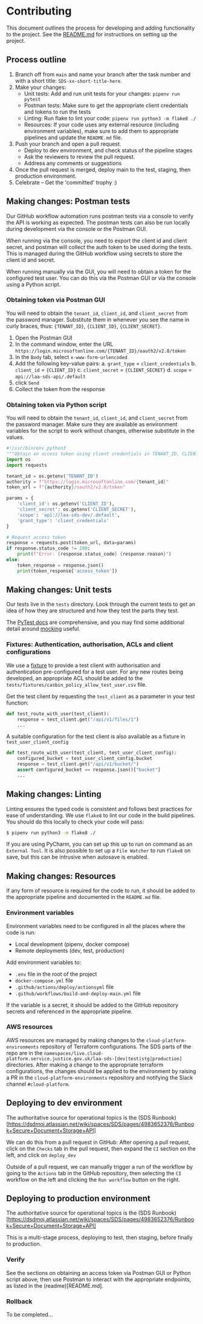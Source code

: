 # Contributing

This document outlines the process for developing and adding functionality to the project.
See the [README.md](README.md) for instructions on setting up the project.

## Process outline

1. Branch off from `main` and name your branch after the task number and with a short title: `SDS-xx-short-title-here`.
2. Make your changes:
    * Unit tests: Add and run unit tests for your changes: `pipenv run pytest`
    * Postman tests: Make sure to get the appropriate client credentials and tokens to run the tests
    * Linting: Run flake to lint your code: `pipenv run python3 -m flake8 ./`
    * Resources: If your code uses any external resource (including environment variables), make sure to add them to appropriate pipelines and update the `README.md` file.
3. Push your branch and open a pull request.
    * Deploy to dev environment, and check status of the pipeline stages 
    * Ask the reviewers to review the pull request. 
    * Address any comments or suggestions
4. Once the pull request is merged, deploy main to the test, staging, then production environment.
5. Celebrate – Get the 'committed' trophy :)


## Making changes: Postman tests

Our GitHub workflow automation runs postman tests via a console to verify the API is working as expected. The postman
tests can also be run locally during development via the console or the Postman GUI.

When running via the console, you need to export the client id and client secret, and postman will collect the auth
token to be used during the tests. This is managed during the GitHub workflow using secrets to store the client id and
secret.

When running manually via the GUI, you will need to obtain a token for the configured test user. You can do this via
the Postman GUI or via the console using a Python script.

### Obtaining token via Postman GUI

You will need to obtain the `tenant_id`, `client_id`, and `client_secret` from the password manager. Substitute them in
whenever you see the name in curly braces, thus: `{TENANT_ID}`, `{CLIENT_ID}`, `{CLIENT_SECRET}`.

1. Open the Postman GUI
2. In the command window, enter the URL `https://login.microsoftonline.com/{TENANT_ID}/oauth2/v2.0/token`
3. In the `Body` tab, select `x-www-form-urlencoded`
4. Add the following key-value pairs:
   a. `grant_type` = `client_credentials`
   b. `client_id` = `{CLIENT_ID}`
   c. `client_secret` = `{CLIENT_SECRET}`
   d. `scope` = `api://laa-sds-api/.default`
5. click `Send`
6. Collect the token from the response

### Obtaining token via Python script

You will need to obtain the `tenant_id`, `client_id`, and `client_secret` from the password manager. Make sure they
are available as environment variables for the script to work without changes, otherwise substitute in the values.

```python
#!/usr/bin/env python3
"""Obtain an access token using client credentials in TENANT_ID, CLIENT_ID, and CLIENT_SECRET."""
import os
import requests    

tenant_id = os.getenv('TENANT_ID')
authority = f"https://login.microsoftonline.com/{tenant_id}"
token_url = f"{authority}/oauth2/v2.0/token"

params = {
    'client_id': os.getenv('CLIENT_ID'),
    'client_secret': os.getenv('CLIENT_SECRET'),
    'scope': 'api://laa-sds-dev/.default',
    'grant_type': 'client_credentials'
}

# Request access token
response = requests.post(token_url, data=params)
if response.status_code != 200:
    print(f"Error: {response.status_code} {response.reason}")
else:
    token_response = response.json()
    print(token_response['access_token'])

```

## Making changes: Unit tests

Our tests live in the `tests` directory.
Look through the current tests to get an idea of how they are structured and how they test the parts they test.

The [PyTest docs](https://docs.pytest.org/en/stable/contents.html) are comprehensive, and you may find some additional
detail around [mocking](https://docs.python.org/3/library/unittest.mock.html) useful.

### Fixtures: Authentication, authorisation, ACLs and client configurations

We use a [fixture](https://docs.pytest.org/en/stable/fixture.html) to provide a test client with authorisation and
authentication pre-configured for a test user.
For any new routes being developed, an appropriate ACL should be added to the
`tests/fixtures/casbin_policy_allow_test_user.csv` file.

Get the test client by requesting the `test_client` as a parameter in your test function:

```python
def test_route_with_user(test_client):
    response = test_client.get("/api/v1/files/1")
    ...
```

A suitable configuration for the test client is also available as a fixture in `test_user_client_config`

```python
def test_route_with_user(test_client, test_user_client_config):
    configured_bucket = test_user_client_config.bucket
    response = test_client.get("/api/v1/bucket/")
    assert configured_bucket == response.json()["bucket"]
    ...
```

## Making changes: Linting

Linting ensures the typed code is consistent and follows best practices for ease of understanding.
We use `flake8` to lint our code in the build pipelines.
You should do this locally to check your code will pass:

```bash
$ pipenv run python3 -m flake8 ./
```

If you are using PyCharm, you can set up this up to run on command as an `External Tool`. It is also possible to set up
a `File Watcher` to run `flake8` on save, but this can be intrusive when autosave is enabled.

## Making changes: Resources

If any form of resource is required for the code to run, it should be added to the appropriate pipeline and documented
in the `README.md` file.

### Environment variables

Environment variables need to be configured in all the places where the code is run:
* Local development (pipenv, docker compose)
* Remote deployments (dev, test, production)

Add environment variables to:
* `.env` file in the root of the project
* `docker-compose.yml` file
* `.github/actions/deploy/actionsyml` file
* `.github/workflows/build-and-deploy-main.yml` file

If the variable is a secret, it should be added to the GitHub repository secrets and referenced in the appropriate
pipeline.

### AWS resources

AWS resources are managed by making changes to the `cloud-platform-environments` repository of Terraform configurations.
The SDS parts of the repo are in the
`namespaces/live.cloud-platform.service.justice.gov.uk/laa-sds-[dev|test|stg|production]` directories. After making a
change to the appropriate terraform configurations, the changes should be applied to the environment by raising a PR in
the `cloud-platform-environments` repository and notifying the Slack channel `#cloud-platform`.

## Deploying to dev environment

The authoritative source for operational topics is the
(SDS Runbook)[https://dsdmoj.atlassian.net/wiki/spaces/SDS/pages/4983652376/Runbook+Secure+Document+Storage+API]

We can do this from a pull request in GitHub: After opening a pull request, click on the `Checks` tab in the pull
request, then expand the `CI` section on the left, and click on `deploy_dev`

Outside of a pull request, we can manually trigger a run of the workflow by going to the `Actions` tab in the GitHub
repository, then selecting the `CI` workflow on the left and clicking the `Run workflow` button on the right.

## Deploying to production environment

The authoritative source for operational topics is the
(SDS Runbook)[https://dsdmoj.atlassian.net/wiki/spaces/SDS/pages/4983652376/Runbook+Secure+Document+Storage+API]

This is a multi-stage process, deploying to test, then staging, before finally to production.

### Verify 

See the sections on obtaining an access token via Postman GUI or Python script above, then use Postman to interact with
the appropriate endpoints, as listed in the (readme)[README.md].

### Rollback

To be completed...
